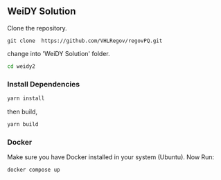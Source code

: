 ## WeiDY Solution
Clone the repository.
```git
git clone  https://github.com/VHLRegov/regovPQ.git
```
change into 'WeiDY Solution' folder.
```bash
cd weidy2
```

### Install Dependencies

```bash
yarn install
```

then build,
```bash
yarn build
```

### Docker

Make sure you have Docker installed in your system (Ubuntu).
Now Run:
```docker
docker compose up
```

